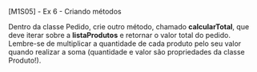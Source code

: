 [M1S05] - Ex 6 - Criando métodos

Dentro da classe Pedido, crie outro método, chamado **calcularTotal**, que deve iterar sobre a **listaProdutos** e retornar o valor total do pedido. Lembre-se de multiplicar a quantidade de cada produto pelo seu valor quando realizar a soma (quantidade e valor são propriedades da classe Produto!).